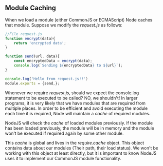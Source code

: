 ## Module Caching

When we load a module (either CommonJS or ECMAScript) Node caches that module. Suppose we modify the *request.js* as follows: 

```js 
//File request.js
function encrypt(data){
	return 'encrypted data';
}

function send(url, data){
	const encryptedData = encrypt(data);
	console.log(`Sending ${encryptedData} to ${url}`);
}

console.log('Hello from request.js!!')
module.exports = {send,};
```

Whenever we require *request.js*, should we expect the console.log statement to be executed to be called? NO, we shouldn't! In larger programs, it is very likely that we have modules that are required from multiple places. In order to be efficient and avoid executing the module each time it is required, Node will maintain a *cache* of required modules. 

NodeJS will check the *cache* of loaded modules previously. If the module has been loaded previously, the module will be in memory and the module won't be executed if required again by some other module. 

This *cache* is global and lives in the *require.cache* object. This object contains data about our modules (Their path, their load status). We won't be working with this object at least directly, but it is important to know NodeJS uses it to implement our CommonJS module functionality. 
